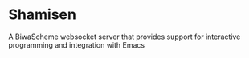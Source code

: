 # Shamisen
A BiwaScheme websocket server that provides support for interactive programming and integration with Emacs
